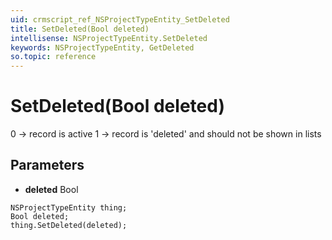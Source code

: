 ```yaml
---
uid: crmscript_ref_NSProjectTypeEntity_SetDeleted
title: SetDeleted(Bool deleted)
intellisense: NSProjectTypeEntity.SetDeleted
keywords: NSProjectTypeEntity, GetDeleted
so.topic: reference
---
```


# SetDeleted(Bool deleted)

0 -> record is active 1 -> record is 'deleted' and should not be shown in lists

## Parameters

* **deleted** Bool

```crmscript
NSProjectTypeEntity thing;
Bool deleted;
thing.SetDeleted(deleted);
```

